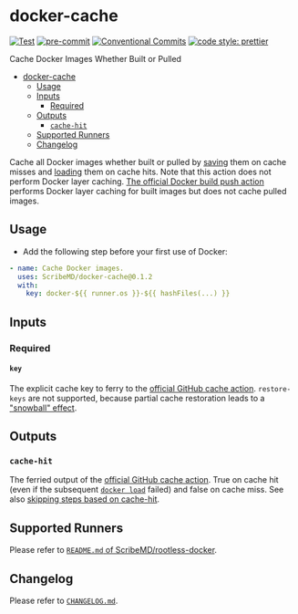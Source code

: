 # docker-cache

[![Test](https://github.com/ScribeMD/docker-cache/workflows/Test/badge.svg)](https://github.com/ScribeMD/docker-cache/actions/workflows/test.yaml)
[![pre-commit](https://img.shields.io/badge/pre--commit-enabled-brightgreen?logo=pre-commit&logoColor=white)](https://github.com/pre-commit/pre-commit)
[![Conventional Commits](https://img.shields.io/badge/Conventional%20Commits-1.0.0-yellow.svg?style=flat-square)](https://conventionalcommits.org)
[![code style: prettier](https://img.shields.io/badge/code_style-prettier-ff69b4.svg?style=flat-square)](https://github.com/prettier/prettier)

Cache Docker Images Whether Built or Pulled

<!--TOC-->

- [docker-cache](#docker-cache)
  - [Usage](#usage)
  - [Inputs](#inputs)
    - [Required](#required)
  - [Outputs](#outputs)
    - [`cache-hit`](#cache-hit)
  - [Supported Runners](#supported-runners)
  - [Changelog](#changelog)

<!--TOC-->

Cache all Docker images whether built or pulled by
[saving](https://docs.docker.com/engine/reference/commandline/save/) them on
cache misses and
[loading](https://docs.docker.com/engine/reference/commandline/load/) them on
cache hits. Note that this action does not perform Docker layer caching.
[The official Docker build push action](https://github.com/docker/build-push-action)
performs Docker layer caching for built images but does not cache pulled images.

## Usage

- Add the following step before your first use of Docker:

```yaml
- name: Cache Docker images.
  uses: ScribeMD/docker-cache@0.1.2
  with:
    key: docker-${{ runner.os }}-${{ hashFiles(...) }}
```

## Inputs

### Required

#### `key`

The explicit cache key to ferry to the
[official GitHub cache action](https://github.com/marketplace/actions/cache).
`restore-keys` are not supported, because partial cache restoration leads to a
["snowball" effect](https://glebbahmutov.com/blog/do-not-let-npm-cache-snowball/).

## Outputs

### `cache-hit`

The ferried output of the
[official GitHub cache action](https://github.com/marketplace/actions/cache).
True on cache hit (even if the subsequent
[`docker load`](https://docs.docker.com/engine/reference/commandline/load/)
failed) and false on cache miss. See also
[skipping steps based on cache-hit](https://github.com/marketplace/actions/cache#Skipping-steps-based-on-cache-hit).

## Supported Runners

Please refer to
[`README.md` of ScribeMD/rootless-docker](https://github.com/ScribeMD/rootless-docker#supported-runners).

## Changelog

Please refer to [`CHANGELOG.md`](CHANGELOG.md).
